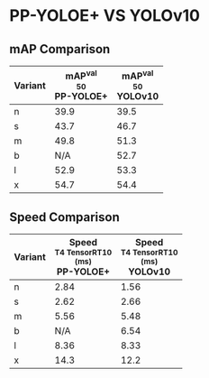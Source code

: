 ---
---
# PP-YOLOE+ VS YOLOv10

## mAP Comparison

| **Variant** | <center><span style='width: 400px;'>**mAP<sup>val<br>50**<br>**PP-YOLOE+**</span></center> | <center><span style='width: 400px;'>**mAP<sup>val<br>50**<br>**YOLOv10**</span></center> |
|----|----------------------------------|------------------------------------|
| n | 39.9 | 39.5 |
| s | 43.7 | 46.7 |
| m | 49.8 | 51.3 |
| b | N/A | 52.7 |
| l | 52.9 | 53.3 |
| x | 54.7 | 54.4 |

## Speed Comparison

| **Variant** | <center><span style='width: 200px;'>**Speed**<br><sup>T4 TensorRT10<br>(ms)</sup><br>**PP-YOLOE+**</span></center> | <center><span style='width: 200px;'>**Speed**<br><sup>T4 TensorRT10<br>(ms)</sup><br>**YOLOv10**</span></center> |
|---------|-----------------------|-----------------------|
| n | 2.84 | 1.56 |
| s | 2.62 | 2.66 |
| m | 5.56 | 5.48 |
| b | N/A | 6.54 |
| l | 8.36 | 8.33 |
| x | 14.3 | 12.2 |
